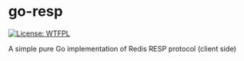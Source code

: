 # go-resp
  [![License: WTFPL](https://img.shields.io/badge/License-WTFPL-brightgreen.svg)](http://www.wtfpl.net/about/)  

A simple pure Go implementation of Redis RESP protocol (client side)